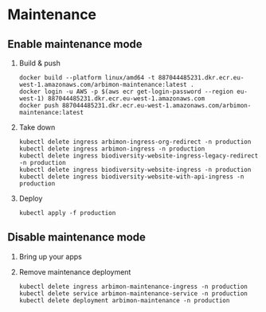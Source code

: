 # Maintenance

## Enable maintenance mode

1. Build & push
   ```
   docker build --platform linux/amd64 -t 887044485231.dkr.ecr.eu-west-1.amazonaws.com/arbimon-maintenance:latest .
   docker login -u AWS -p $(aws ecr get-login-password --region eu-west-1) 887044485231.dkr.ecr.eu-west-1.amazonaws.com
   docker push 887044485231.dkr.ecr.eu-west-1.amazonaws.com/arbimon-maintenance:latest
   ```

2. Take down
   ```
   kubectl delete ingress arbimon-ingress-org-redirect -n production
   kubectl delete ingress arbimon-ingress -n production
   kubectl delete ingress biodiversity-website-ingress-legacy-redirect -n production
   kubectl delete ingress biodiversity-website-ingress -n production
   kubectl delete ingress biodiversity-website-with-api-ingress -n production
   ```

3. Deploy
   ```
   kubectl apply -f production
   ```

## Disable maintenance mode

1. Bring up your apps

2. Remove maintenance deployment
   ```
   kubectl delete ingress arbimon-maintenance-ingress -n production
   kubectl delete service arbimon-maintenance-service -n production
   kubectl delete deployment arbimon-maintenance -n production
   ```
